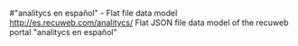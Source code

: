 #"analitycs en español" - Flat file data model
http://es.recuweb.com/analitycs/
Flat JSON file data model of the recuweb portal "analitycs en español"
